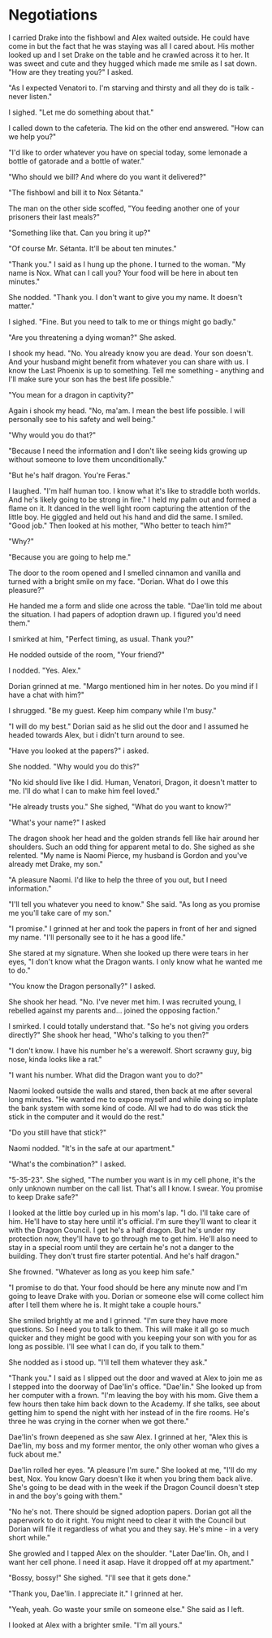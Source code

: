 #  Negotiations

I carried Drake into the fishbowl and Alex waited outside. He could have come in
but the fact that he was staying was all I cared about. His mother looked up and
I set Drake on the table and he crawled across it to her. It was sweet and cute
and they hugged which made me smile as I sat down. "How are they treating you?"
I asked.

"As I expected Venatori to. I'm starving and thirsty and all they do is talk -
never listen."

I sighed. "Let me do something about that."

I called down to the cafeteria. The kid on the other end answered. "How can we
help you?"

"I'd like to order whatever you have on special today, some lemonade a bottle of
gatorade and a bottle of water."

"Who should we bill? And where do you want it delivered?"

"The fishbowl and bill it to Nox Sétanta."

The man on the other side scoffed, "You feeding another one of your prisoners
their last meals?"

"Something like that. Can you bring it up?"

"Of course Mr. Sétanta. It'll be about ten minutes."

"Thank you." I said as I hung up the phone. I turned to the woman. "My name is
Nox. What can I call you? Your food will be here in about ten minutes."

She nodded. "Thank you. I don't want to give you my name. It doesn't matter."

I sighed. "Fine. But you need to talk to me or things might go badly."

"Are you threatening a dying woman?" She asked.

I shook my head. "No. You already know you are dead. Your son doesn't. And your
husband might benefit from whatever you can share with us. I know the Last
Phoenix is up to something. Tell me something - anything and I'll make sure your
son has the best life possible."

"You mean for a dragon in captivity?"

Again i shook my head. "No, ma'am. I mean the best life possible. I will
personally see to his safety and well being."

"Why would you do that?"

"Because I need the information and I don't like seeing kids growing up without
someone to love them unconditionally."

"But he's half dragon. You're Feras."

I laughed. "I'm half human too. I know what it's like to straddle both worlds.
And he's likely going to be strong in fire." I held my palm out and formed a
flame on it. It danced in the well light room capturing the attention of the
little boy. He giggled and held out his hand and did the same. I smiled. "Good
job." Then looked at his mother, "Who better to teach him?"

"Why?"

"Because you are going to help me."

The door to the room opened and I smelled cinnamon and vanilla and turned with a
bright smile on my face. "Dorian. What do I owe this pleasure?"

He handed me a form and slide one across the table. "Dae'lin told me about the
situation. I had papers of adoption drawn up. I figured you'd need them."

I smirked at him, "Perfect timing, as usual. Thank you?"

He nodded outside of the room, "Your friend?"

I nodded. "Yes. Alex."

Dorian grinned at me. "Margo mentioned him in her notes. Do you mind if I have a
chat with him?"

I shrugged. "Be my guest. Keep him company while I'm busy."

"I will do my best." Dorian said as he slid out the door and I assumed he headed
towards Alex, but i didn't turn around to see.

"Have you looked at the papers?" i asked.

She nodded. "Why would you do this?"

"No kid should live like I did. Human, Venatori, Dragon, it doesn't matter to
me. I'll do what I can to make him feel loved."

"He already trusts you." She sighed, "What do you want to know?"

"What's your name?" I asked

The dragon shook her head and the golden strands fell like hair around her
shoulders. Such an odd thing for apparent metal to do. She sighed as she
relented. "My name is Naomi Pierce, my husband is Gordon and you've already met
Drake, my son."

"A pleasure Naomi. I'd like to help the three of you out, but I need
information."

"I'll tell you whatever you need to know." She said. "As long as you promise me
you'll take care of my son."

"I promise." I grinned at her and took the papers in front of her and signed my
name. "I'll personally see to it he has a good life."

She stared at my signature. When she looked up there were tears in her eyes, "I
don't know what the Dragon wants. I only know what he wanted me to do."

"You know the Dragon personally?" I asked.

She shook her head. "No. I've never met him. I was recruited young, I rebelled
against my parents and… joined the opposing faction."

I smirked. I could totally understand that. "So he's not giving you orders
directly?" She shook her head, "Who's talking to you then?"

"I don't know. I have his number he's a werewolf. Short scrawny guy, big nose,
kinda looks like a rat."

"I want his number. What did the Dragon want you to do?"

Naomi looked outside the walls and stared, then back at me after several long
minutes. "He wanted me to expose myself and while doing so implate the bank
system with some kind of code. All we had to do was stick the stick in the
computer and it would do the rest."

"Do you still have that stick?"

Naomi nodded. "It's in the safe at our apartment."

"What's the combination?" I asked.

"5-35-23". She sighed, "The number you want is in my cell phone, it's the only
unknown number on the call list. That's all I know. I swear. You promise to keep
Drake safe?"

I looked at the little boy curled up in his mom's lap. "I do. I'll take care of
him. He'll have to stay here until it's official. I'm sure they'll want to clear
it with the Dragon Council. I get he's a half dragon. But he's under my
protection now, they'll have to go through me to get him. He'll also need to
stay in a special room until they are certain he's not a danger to the building.
They don't trust fire starter potential. And he's half dragon."

She frowned. "Whatever as long as you keep him safe."

"I promise to do that. Your food should be here any minute now and I'm going to
leave Drake with you. Dorian or someone else will come collect him after I tell
them where he is. It might take a couple hours."

She smiled brightly at me and I grinned. "I'm sure they have more questions. So
I need you to talk to them. This will make it all go so much quicker and they
might be good with you keeping your son with you for as long as possible. I'll
see what I can do, if you talk to them."

She nodded as i stood up. "I'll tell them whatever they ask."

"Thank you." I said as I slipped out the door and waved at Alex to join me as I
stepped into the doorway of Dae'lin's office. "Dae'lin." She looked up from her
computer with a frown. "I'm leaving the boy with his mom. Give them a few hours
then take him back down to the Academy. If she talks, see about getting him to
spend the night with her instead of in the fire rooms. He's three he was crying
in the corner when we got there."

Dae'lin's frown deepened as she saw Alex. I grinned at her, "Alex this is
Dae'lin, my boss and my former mentor, the only other woman who gives a fuck
about me."

Dae'lin rolled her eyes. "A pleasure I'm sure." She looked at me, "I'll do my
best, Nox. You know Gary doesn't like it when you bring them back alive. She's
going to be dead with in the week if the Dragon Council doesn't step in and the
boy's going with them."

"No he's not. There should be signed adoption papers. Dorian got all the
paperwork to do it right. You might need to clear it with the Council but Dorian
will file it regardless of what you and they say. He's mine - in a very short
while."

She growled and I tapped Alex on the shoulder. "Later Dae'lin. Oh, and I want
her cell phone. I need it asap. Have it dropped off at my apartment."

"Bossy, bossy!" She sighed. "I'll see that it gets done."

"Thank you, Dae'lin. I appreciate it." I grinned at her.

"Yeah, yeah. Go waste your smile on someone else." She said as I left.

I looked at Alex with a brighter smile. "I'm all yours."

